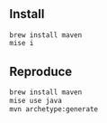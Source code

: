 #

## Install

```sh
brew install maven
mise i
```

## Reproduce

```sh
brew install maven
mise use java
mvn archetype:generate
```
